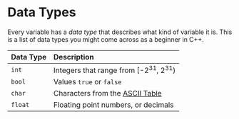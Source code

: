 # Data Types

Every variable has a _data type_ that describes what kind of variable it is.  This is a list of data types you might come across as a beginner in C++.

| Data Type | Description |
| -- | :-- |
| `int` | Integers that range from [-2<sup>31</sup>, 2<sup>31</sup>) |
| `bool` | Values `true` or `false` |
| `char` | Characters from the [ASCII Table](./ascii_table.md) |
| `float` | Floating point numbers, or decimals |

<!-- ## Integer Types

These types are all integers.  They all very in size and purpose, but `int` is the most common and will typically serve all your needs.

| Data Type | Range | Size |
| -- | -- | -- |
| `int` | [-2<sup>31</sup>, 2<sup>31</sup>)  | 4 bytes |
| `long` | [-2<sup>31</sup>, 2<sup>31</sup>) | 8 bytes |
| `long long` | [-2<sup>63</sup>, 2<sup>63</sup>) | 16 bytes |

## Boolean

The boolean is either true or false, where false is represented as a zero value and true is nonzero value.

| Data Type | Size |
| -- | -- | 
| `bool` | 1 byte |

## Character

The character represents a symbol from the ASCII table.  Together they form a larger datatype called a "string".

| Data Type | Size |
| -- | -- | 
| `char` | 1 byte | -->